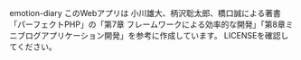 emotion-diary
このWebアプリは 小川雄大、柄沢聡太郎、橋口誠による著書「パーフェクトPHP」の「第7章 フレームワークによる効率的な開発」「第8章ミニブログアプリケーション開発」を参考に作成しています。
LICENSEを確認してください。
